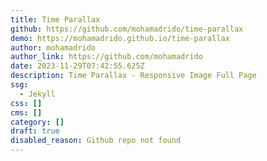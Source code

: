 ```yaml
---
title: Time Parallax
github: https://github.com/mohamadrido/time-parallax
demo: https://mohamadrido.github.io/time-parallax
author: mohamadrido
author_link: https://github.com/mohamadrido
date: 2023-11-29T07:42:55.625Z
description: Time Parallax - Responsive Image Full Page
ssg:
  - Jekyll
css: []
cms: []
category: []
draft: true
disabled_reason: Github repo not found
---
```

